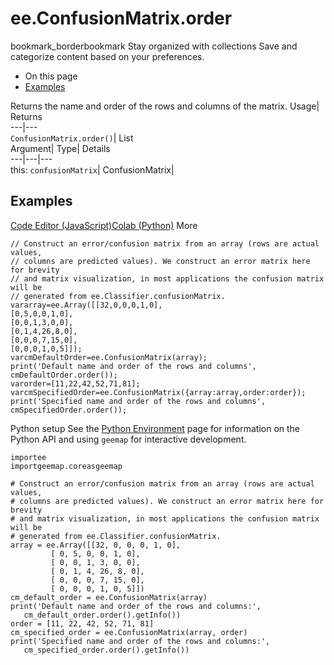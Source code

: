  
#  ee.ConfusionMatrix.order 
bookmark_borderbookmark Stay organized with collections  Save and categorize content based on your preferences.
  * On this page
  * [Examples](https://developers.google.com/earth-engine/apidocs/ee-confusionmatrix-order#examples)


Returns the name and order of the rows and columns of the matrix. 
Usage| Returns  
---|---  
`ConfusionMatrix.order()`| List  
Argument| Type| Details  
---|---|---  
this: `confusionMatrix`| ConfusionMatrix|   
## Examples
[Code Editor (JavaScript)](https://developers.google.com/earth-engine/apidocs/ee-confusionmatrix-order#code-editor-javascript-sample)[Colab (Python)](https://developers.google.com/earth-engine/apidocs/ee-confusionmatrix-order#colab-python-sample) More
```
// Construct an error/confusion matrix from an array (rows are actual values,
// columns are predicted values). We construct an error matrix here for brevity
// and matrix visualization, in most applications the confusion matrix will be
// generated from ee.Classifier.confusionMatrix.
vararray=ee.Array([[32,0,0,0,1,0],
[0,5,0,0,1,0],
[0,0,1,3,0,0],
[0,1,4,26,8,0],
[0,0,0,7,15,0],
[0,0,0,1,0,5]]);
varcmDefaultOrder=ee.ConfusionMatrix(array);
print('Default name and order of the rows and columns',
cmDefaultOrder.order());
varorder=[11,22,42,52,71,81];
varcmSpecifiedOrder=ee.ConfusionMatrix({array:array,order:order});
print('Specified name and order of the rows and columns',
cmSpecifiedOrder.order());
```
Python setup
See the [ Python Environment](https://developers.google.com/earth-engine/guides/python_install) page for information on the Python API and using `geemap` for interactive development.
```
importee
importgeemap.coreasgeemap
```
```
# Construct an error/confusion matrix from an array (rows are actual values,
# columns are predicted values). We construct an error matrix here for brevity
# and matrix visualization, in most applications the confusion matrix will be
# generated from ee.Classifier.confusionMatrix.
array = ee.Array([[32, 0, 0, 0, 1, 0],
         [ 0, 5, 0, 0, 1, 0],
         [ 0, 0, 1, 3, 0, 0],
         [ 0, 1, 4, 26, 8, 0],
         [ 0, 0, 0, 7, 15, 0],
         [ 0, 0, 0, 1, 0, 5]])
cm_default_order = ee.ConfusionMatrix(array)
print('Default name and order of the rows and columns:',
   cm_default_order.order().getInfo())
order = [11, 22, 42, 52, 71, 81]
cm_specified_order = ee.ConfusionMatrix(array, order)
print('Specified name and order of the rows and columns:',
   cm_specified_order.order().getInfo())
```

